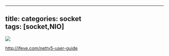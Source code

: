 
---
title: 
categories: socket   
tags: [socket,NIO]
---


![](/Users/chenyansong/Desktop/netty_1.png)

http://ifeve.com/netty5-user-guide


